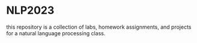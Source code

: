# NLP2023

this repository is a collection of labs, homework assignments, and projects
for a natural language processing class.
